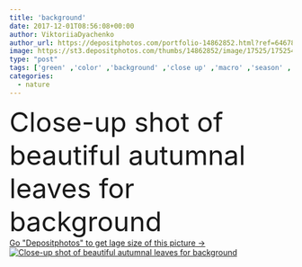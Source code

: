 ```yaml
---
title: 'background'
date: 2017-12-01T08:56:08+00:00
author: ViktoriiaDyachenko
author_url: https://depositphotos.com/portfolio-14862852.html?ref=64678756
image: https://st3.depositphotos.com/thumbs/14862852/image/17525/175254504/api_thumb_450.jpg?forcejpeg=true
type: "post"
tags: ['green' ,'color' ,'background' ,'close up' ,'macro' ,'season' ,'summer' ,'nature' ,'spring' ,'fresh' ,'garden' ,'growth' ,'plant' ,'autumn' ,'leaves' ,'flora' ,'floral' ,'natural' ,'brown' ,'tree' ,'fall' ,'botany' ,'foliage' ,'tropical' ,'trendy' ,'selective focus' ]
categories: 
  - nature
---
```

<div aling="center">
            <font size="60"> Close-up shot of beautiful autumnal leaves for background</font>   
</div>
<div>
    <a href='https://depositphotos.com/175254504/stock-photo-background.html?ref=64678756' target=_blank > Go "Depositphotos" to get lage size of this picture ->
        <img href='https://depositphotos.com/175254504/stock-photo-background.html?ref=64678756' src='https://st3.depositphotos.com/14862852/17525/i/950/depositphotos_175254504-stock-photo-background.jpg?forcejpeg=true' alt='Close-up shot of beautiful autumnal leaves for background' >
    </a>
</div>
